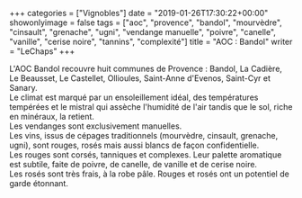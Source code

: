 +++
categories = ["Vignobles"]
date = "2019-01-26T17:30:22+00:00"
showonlyimage = false
tags = ["aoc", "provence", "bandol", "mourvèdre", "cinsault", "grenache", "ugni", "vendange manuelle", "poivre", "canelle", "vanille", "cerise noire", "tannins", "complexité"]
title = "AOC : Bandol"
writer = "LeChaps"
+++

L'AOC Bandol recouvre huit communes de Provence : Bandol, La Cadière, Le Beausset, Le Castellet, Ollioules, Saint-Anne d'Evenos, Saint-Cyr et Sanary.  
Le climat est marqué par un ensoleillement idéal, des températures tempérées et le mistral qui assèche l'humidité de l'air tandis que le sol, riche en minéraux, la retient.  
Les vendanges sont exclusivement manuelles.  
Les vins, issus de cépages traditionnels (mourvèdre, cinsault, grenache, ugni), sont rouges, rosés mais aussi blancs de façon confidentielle.  
Les rouges sont corsés, tanniques et complexes. Leur palette aromatique est subtile, faite de poivre, de canelle, de vanille et de cerise noire.  
Les rosés sont très frais, à la robe pâle. Rouges et rosés ont un potentiel de garde étonnant.
